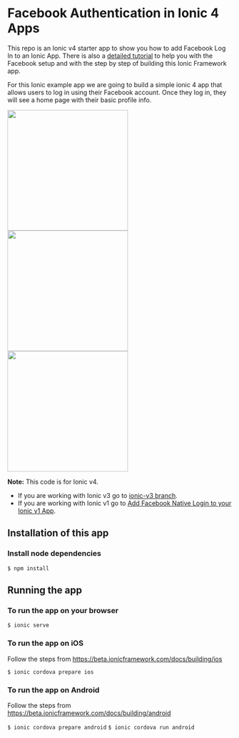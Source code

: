 # Facebook Authentication in Ionic 4 Apps

This repo is an Ionic v4 starter app to show you how to add Facebook Log In to an Ionic App. There is also a [detailed tutorial](https://ionicthemes.com/tutorials/about/facebook-authentication-in-ionic3-apps) to help you with the Facebook setup and with the step by step of building this Ionic Framework app.


For this Ionic example app we are going to build a simple ionic 4 app that allows users to log in using their Facebook account. Once they log in, they will see a home page with their basic profile info.

<div>
<img src="https://s3-us-west-2.amazonaws.com/ionicthemes/tutorials/screenshots/facebook-login/ionic4/ionic4-facebook-login.jpeg" width="270">
<img src="https://s3-us-west-2.amazonaws.com/ionicthemes/tutorials/screenshots/facebook-login/ionic4/ionic4-fb-login.jpeg" width="270">
<img src="https://s3-us-west-2.amazonaws.com/ionicthemes/tutorials/screenshots/facebook-login/ionic4/ionic4-social-login.png" width="270">
</div>

**Note:** This code is for Ionic v4.
- If you are working with Ionic v3 go to [ionic-v3 branch](https://github.com/ionicthemes/ionic3-facebook-login).
- If you are working with Ionic v1 go to [Add Facebook Native Login to your Ionic v1 App](https://ionicthemes.com/tutorials/about/native-facebook-login-with-ionic-framework).



## Installation of this app

### Install node dependencies
`$ npm install`


## Running the app

### To run the app on your browser
`$ ionic serve`

### To run the app on iOS
Follow the steps from https://beta.ionicframework.com/docs/building/ios

`$ ionic cordova prepare ios`

### To run the app on Android
Follow the steps from https://beta.ionicframework.com/docs/building/android

`$ ionic cordova prepare android`
`$ ionic cordova run android`
